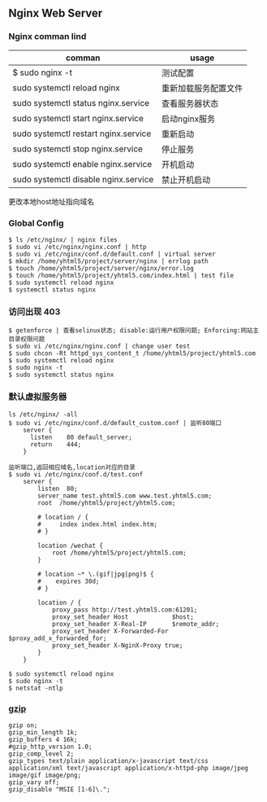 ## Nginx Web Server

### Nginx comman lind

|comman|usage|
|---|---|
|$ sudo nginx -t| 测试配置|
|sudo systemctl reload nginx|重新加载服务配置文件|
|sudo systemctl status nginx.service|查看服务器状态|
|sudo systemctl start nginx.service|启动nginx服务|
|sudo systemctl restart nginx.service|重新启动|
|sudo systemctl stop nginx.service|停止服务|
|sudo systemctl enable nginx.service|开机启动|
|sudo systemctl disable nginx.service|禁止开机启动|

更改本地host地址指向域名

### Global Config 

```
$ ls /etc/nginx/ | nginx files
$ sudo vi /etc/nginx/nginx.conf | http
$ sudo vi /etc/nginx/conf.d/default.conf | virtual server
$ mkdir /home/yhtml5/project/server/nginx | errlog path
$ touch /home/yhtml5/project/server/nginx/error.log
$ touch /home/yhtml5/project/yhtml5.com/index.html | test file
$ sudo systemctl reload nginx
$ systemctl status nginx
```

### 访问出现 403

```
$ getenforce | 查看selinux状态; disable:运行用户权限问题; Enforcing:网站主目录权限问题
$ sudo vi /etc/nginx/nginx.conf | change user test
$ sudo chcon -Rt httpd_sys_content_t /home/yhtml5/project/yhtml5.com 
$ sudo systemctl reload nginx
$ sudo nginx -t
$ sudo systemctl status nginx
```

### 默认虚拟服务器

```            
ls /etc/nginx/ -all
$ sudo vi /etc/nginx/conf.d/default_custom.conf | 监听80端口
    server {
      listen    80 default_server;
      return    444;
    }

监听端口,返回相应域名,location对应的目录 
$ sudo vi /etc/nginx/conf.d/test.conf  
    server {
        listen  80;
        server_name test.yhtml5.com www.test.yhtml5.com;
        root  /home/yhtml5/project/yhtml5.com;
    
        # location / {
        #     index index.html index.htm;
        # }
    
        location /wechat {
            root /home/yhtml5/project/yhtml5.com;
        }
    
        # location ~* \.(gif|jpg|png)$ {
        #    expires 30d;
        # }
    
        location / {
            proxy_pass http://test.yhtml5.com:61201;
            proxy_set_header Host            $host;
            proxy_set_header X-Real-IP       $remote_addr;
            proxy_set_header X-Forwarded-For $proxy_add_x_forwarded_for;
            proxy_set_header X-NginX-Proxy true;
        }
    }
    
$ sudo systemctl reload nginx
$ sudo nginx -t
$ netstat -ntlp
```

### [gzip][gzip]

```
gzip on;
gzip_min_length 1k;
gzip_buffers 4 16k;
#gzip_http_version 1.0;
gzip_comp_level 2;
gzip_types text/plain application/x-javascript text/css application/xml text/javascript application/x-httpd-php image/jpeg image/gif image/png;
gzip_vary off;
gzip_disable "MSIE [1-6]\.";
```

[ninghaoNginx]:http://ninghao.net/course/3996
[gzip]:http://www.cnblogs.com/mitang/p/4477220.html